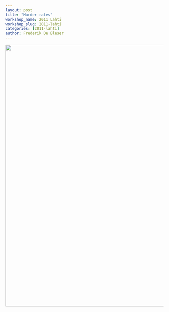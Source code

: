 ```yaml
---
layout: post
title: "Murder rates"
workshop_name: 2011 Lahti
workshop_slug: 2011-lahti
categories: [2011-lahti]
author: Frederik De Bleser
---
```

<a href="http://workshops.nodebox.net/2011-3/?attachment_id=137" rel="attachment wp-att-137"><img src="http://workshops.nodebox.net/2011-3/wp-content/uploads/2011/05/type-590x834.jpg" alt="" width="590" height="834" class="alignnone size-medium wp-image-137" /></a>
